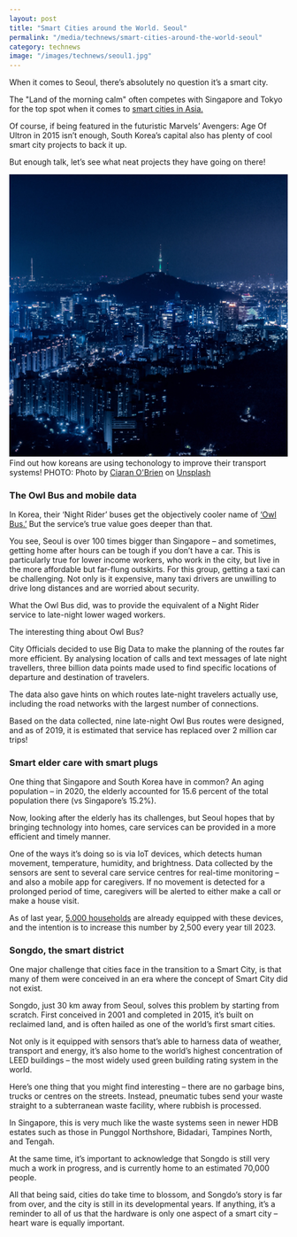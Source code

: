 ```yaml
---
layout: post
title: "Smart Cities around the World. Seoul"
permalink: "/media/technews/smart-cities-around-the-world-seoul"
category: technews
image: "/images/technews/seoul1.jpg"
---
```



When it comes to Seoul, there’s absolutely no question it’s a smart city.  

The "Land of the morning calm" often competes with Singapore and Tokyo for the top spot when it comes to [smart cities in Asia.](https://govinsider.asia/innovation/lessons-from-asias-smartest-nations-china-japan-korea-and-singapore/) 


Of course, if being featured in the futuristic Marvels’ Avengers: Age Of Ultron in 2015 isn’t enough, South Korea’s capital also has plenty of cool smart city projects to back it up. 

But enough talk, let’s see what neat projects they have going on there!


![Seoul](/images/technews/seoul1.jpg) Find out how koreans are using techonology to improve their transport systems! PHOTO: Photo by <a href="https://unsplash.com/@icidius?utm_source=unsplash&utm_medium=referral&utm_content=creditCopyText">Ciaran O'Brien</a> on <a href="https://unsplash.com/s/photos/seoul?utm_source=unsplash&utm_medium=referral&utm_content=creditCopyText">Unsplash</a>
  

### **The Owl Bus and mobile data**

In Korea, their ‘Night Rider’ buses get the objectively cooler name of [‘Owl Bus.’](https://seoulsolution.kr/en/content/night-bus-called-owl-bus-route-design-using-big-data) But the service’s true value goes deeper than that. 

You see, Seoul is over 100 times bigger than Singapore – and sometimes, getting home after hours can be tough if you don’t have a car. This is particularly true for lower income workers, who work in the city, but live in the more affordable but far-flung outskirts. For this group, getting a taxi can be challenging. Not only is it expensive, many taxi drivers are unwilling to drive long distances and are worried about security.  

What the Owl Bus did, was to provide the equivalent of a Night Rider service to late-night lower waged workers. 

The interesting thing about Owl Bus? 

City Officials decided to use Big Data to make the planning of the routes far more efficient. By analysing location of calls and text messages of late night travellers, three billion data points made used to find specific locations of departure and destination of travelers.  

The data also gave hints on which routes late-night travelers actually use, including the road networks with the largest number of connections. 

Based on the data collected, nine late-night Owl Bus routes were designed, and as of 2019, it is estimated that service has replaced over 2 million car trips!

### **Smart elder care with smart plugs**

One thing that Singapore and South Korea have in common? An aging population – in 2020, the elderly accounted for 15.6 percent of the total population there (vs Singapore’s 15.2%). 

Now, looking after the elderly has its challenges, but Seoul hopes that by bringing technology into homes, care services can be provided in a more efficient and timely manner. 

One of the ways it’s doing so is via IoT devices, which detects human movement, temperature, humidity, and brightness. Data collected by the sensors are sent to several care service centres for real-time monitoring – and also a mobile app for caregivers. If no movement is detected for a prolonged period of time, caregivers will be alerted to either make a call or make a house visit. 

As of last year, [5,000 households](https://www.donga.com/en/article/all/20200306/1997981/1/Seoul-to-increase-smart-IoT-devices-to-care-for-the-elderly) are already equipped with these devices, and the intention is to increase this number by 2,500 every year till 2023. 


### Songdo, the smart district 

One major challenge that cities face in the transition to a Smart City, is that many of them were conceived in an era where the concept of Smart City did not exist. 

Songdo, just 30 km away from Seoul, solves this problem by starting from scratch. First conceived in 2001 and completed in 2015, it’s built on reclaimed land, and is often hailed as one of the world’s first smart cities. 

Not only is it equipped with sensors that’s able to harness data of weather, transport and energy, it’s also home to the world’s highest concentration of LEED buildings – the most widely used green building rating system in the world. 

Here’s one thing that you might find interesting – there are no garbage bins, trucks or centres on the streets. Instead, pneumatic tubes send your waste straight to a subterranean waste facility, where rubbish is processed. 

In Singapore, this is very much like the waste systems seen in newer HDB estates such as those in Punggol Northshore, Bidadari, Tampines North, and Tengah.

At the same time, it’s important to acknowledge that Songdo is still very much a work in progress, and is currently home to an estimated 70,000 people.

All that being said, cities do take time to blossom, and Songdo’s story is far from over, and the city is still in its developmental years.  If anything, it’s a reminder to all of us that the hardware is only one aspect of a smart city – heart ware is equally important. 
